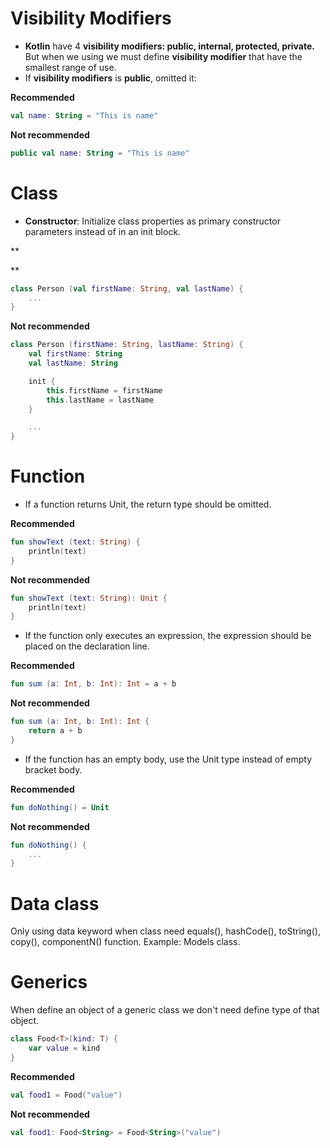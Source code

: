 # Visibility Modifiers

- **Kotlin** have 4 **visibility modifiers: public, internal, protected, private.** But when we using we must define **visibility modifier** that have the smallest range of use.
- If **visibility modifiers** is **public**, omitted it:

**Recommended**

~~~kotlin
val name: String = "This is name"
~~~

**Not recommended**

~~~kotlin
public val name: String = "This is name"
~~~

# Class

- **Constructor**: Initialize class properties as primary constructor parameters instead of in an init block.

**

**

~~~kotlin
class Person (val firstName: String, val lastName) {
    ...
}
~~~

**Not recommended**

~~~kotlin
class Person (firstName: String, lastName: String) {
  	val firstName: String
  	val lastName: String

  	init {
		this.firstName = firstName
		this.lastName = lastName
  	}

  	...
}
~~~

# Function
 
- If a function returns Unit, the return type should be omitted.

**Recommended**

~~~kotlin
fun showText (text: String) {
   	println(text)
}
~~~

**Not recommended**

~~~kotlin
fun showText (text: String): Unit {
    println(text)
}
~~~

- If the function only executes an expression, the expression should be placed on the declaration line.

**Recommended**

~~~kotlin
fun sum (a: Int, b: Int): Int = a + b
~~~

**Not recommended**

~~~kotlin
fun sum (a: Int, b: Int): Int {
 	return a + b
}
~~~

- If the function has an empty body, use the Unit type instead of empty bracket body.

**Recommended**

~~~kotlin
fun doNothing() = Unit
~~~

**Not recommended**

~~~kotlin
fun doNothing() {
	...
}
~~~ 

# Data class

Only using data keyword when class need equals(), hashCode(), toString(), copy(), componentN() function. Example: Models class.

# Generics

When define an object of a generic class we don't need define type of that object.

~~~kotlin
class Food<T>(kind: T) {
	var value = kind
}
~~~

**Recommended**

~~~kotlin
val food1 = Food("value")
~~~

**Not recommended**

~~~kotlin
val food1: Food<String> = Food<String>("value")
~~~ 

